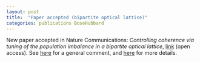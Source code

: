 ```yaml
---
layout: post
title:  "Paper accepted (bipartite optical lattice)"
categories: publications BoseHubbard
---
```


New paper accepted in Nature Communications: *Controlling coherence via tuning of the population imbalance in a bipartite optical lattice*, [link][link-NC] (open access). See [here][link-UU] for a general comment, and [here][link-research] for more details.

[link-NC]:       http://www.nature.com/ncomms/2014/141211/ncomms6735/full/ncomms6735.html
[link-UU]:       http://www.uu.nl/faculty/science/EN/Current/Pages/Theories-of-high-temperature-superconductivity-may-misunderstand-the-role-of-oxygen-.aspx
[link-research]: /research.html#bosehubbard
